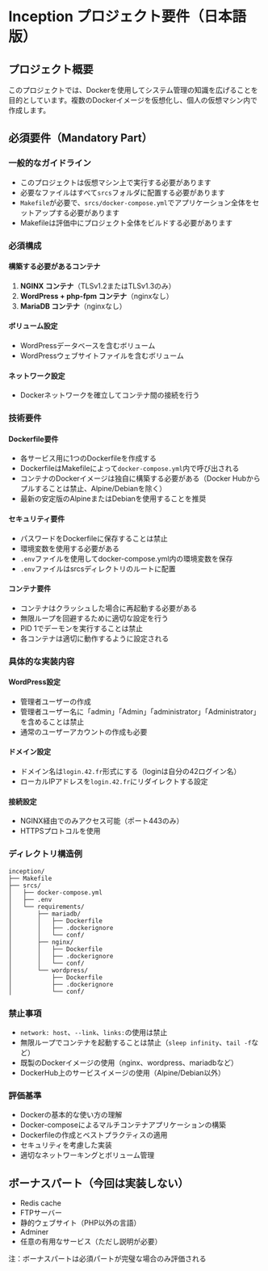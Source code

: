 # Inception プロジェクト要件（日本語版）

## プロジェクト概要
このプロジェクトでは、Dockerを使用してシステム管理の知識を広げることを目的としています。複数のDockerイメージを仮想化し、個人の仮想マシン内で作成します。

## 必須要件（Mandatory Part）

### 一般的なガイドライン
- このプロジェクトは仮想マシン上で実行する必要があります
- 必要なファイルはすべて`srcs`フォルダに配置する必要があります
- `Makefile`が必要で、`srcs/docker-compose.yml`でアプリケーション全体をセットアップする必要があります
- Makefileは評価中にプロジェクト全体をビルドする必要があります

### 必須構成

#### 構築する必要があるコンテナ
1. **NGINX コンテナ**（TLSv1.2またはTLSv1.3のみ）
2. **WordPress + php-fpm コンテナ**（nginxなし）
3. **MariaDB コンテナ**（nginxなし）

#### ボリューム設定
- WordPressデータベースを含むボリューム
- WordPressウェブサイトファイルを含むボリューム

#### ネットワーク設定
- Dockerネットワークを確立してコンテナ間の接続を行う

### 技術要件

#### Dockerfile要件
- 各サービス用に1つのDockerfileを作成する
- DockerfileはMakefileによって`docker-compose.yml`内で呼び出される
- コンテナのDockerイメージは独自に構築する必要がある（Docker Hubからプルすることは禁止、Alpine/Debianを除く）
- 最新の安定版のAlpineまたはDebianを使用することを推奨

#### セキュリティ要件
- パスワードをDockerfileに保存することは禁止
- 環境変数を使用する必要がある
- `.env`ファイルを使用してdocker-compose.yml内の環境変数を保存
- `.env`ファイルはsrcsディレクトリのルートに配置

#### コンテナ要件
- コンテナはクラッシュした場合に再起動する必要がある
- 無限ループを回避するために適切な設定を行う
- PID 1でデーモンを実行することは禁止
- 各コンテナは適切に動作するように設定される

### 具体的な実装内容

#### WordPress設定
- 管理者ユーザーの作成
- 管理者ユーザー名に「admin」「Admin」「administrator」「Administrator」を含めることは禁止
- 通常のユーザーアカウントの作成も必要

#### ドメイン設定
- ドメイン名は`login.42.fr`形式にする（loginは自分の42ログイン名）
- ローカルIPアドレスを`login.42.fr`にリダイレクトする設定

#### 接続設定
- NGINX経由でのみアクセス可能（ポート443のみ）
- HTTPSプロトコルを使用

### ディレクトリ構造例
```
inception/
├── Makefile
├── srcs/
│   ├── docker-compose.yml
│   ├── .env
│   └── requirements/
│       ├── mariadb/
│       │   ├── Dockerfile
│       │   ├── .dockerignore
│       │   └── conf/
│       ├── nginx/
│       │   ├── Dockerfile
│       │   ├── .dockerignore
│       │   └── conf/
│       └── wordpress/
│           ├── Dockerfile
│           ├── .dockerignore
│           └── conf/
```

### 禁止事項
- `network: host`、`--link`、`links:`の使用は禁止
- 無限ループでコンテナを起動することは禁止（`sleep infinity`、`tail -f`など）
- 既製のDockerイメージの使用（nginx、wordpress、mariadbなど）
- DockerHub上のサービスイメージの使用（Alpine/Debian以外）

### 評価基準
- Dockerの基本的な使い方の理解
- Docker-composeによるマルチコンテナアプリケーションの構築
- Dockerfileの作成とベストプラクティスの適用
- セキュリティを考慮した実装
- 適切なネットワーキングとボリューム管理

## ボーナスパート（今回は実装しない）
- Redis cache
- FTPサーバー
- 静的ウェブサイト（PHP以外の言語）
- Adminer
- 任意の有用なサービス（ただし説明が必要）

注：ボーナスパートは必須パートが完璧な場合のみ評価される